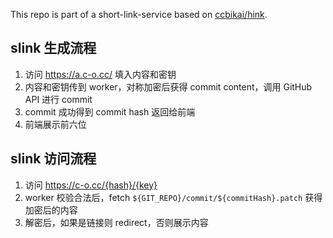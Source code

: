 This repo is part of a short-link-service based on [ccbikai/hink](https://github.com/ccbikai/hink).

## slink 生成流程
1. 访问 https://a.c-o.cc/ 填入内容和密钥
2. 内容和密钥传到 worker，对称加密后获得 commit content，调用 GitHub API 进行 commit
3. commit 成功得到 commit hash 返回给前端
4. 前端展示前六位

## slink 访问流程
1. 访问 https://c-o.cc/{hash}/{key}
2. worker 校验合法后，fetch `${GIT_REPO}/commit/${commitHash}.patch` 获得加密后的内容
3. 解密后，如果是链接则 redirect，否则展示内容

